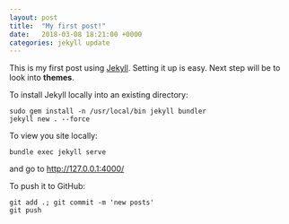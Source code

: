 ```yaml
---
layout: post
title:  "My first post!"
date:   2018-03-08 18:21:00 +0000
categories: jekyll update
---
```


This is my first post using [Jekyll][jekyll]. Setting it up is easy. Next step will be to look into **themes**.

To install Jekyll locally into an existing directory:
```shell
sudo gem install -n /usr/local/bin jekyll bundler
jekyll new . --force
```

To view you site locally:
```shell
bundle exec jekyll serve
```
and go to http://127.0.0.1:4000/

To push it to GitHub:
```shell
git add .; git commit -m 'new posts'
git push
```

[jekyll]: https://jekyllrb.com/
